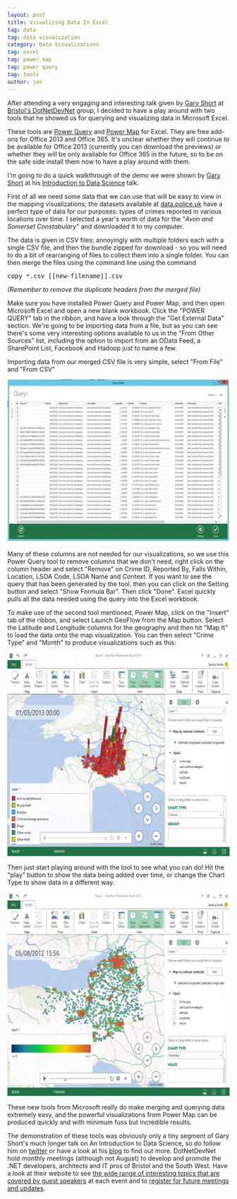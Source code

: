 ```yaml
---
layout: post
title: Visualizing Data In Excel
tag: data
tag: data visualization
category: Data Visualizations
tag: excel
tag: power map
tag: power query
tag: tools
author: jen
---
```

After attending a very engaging and interesting talk given by <a href="http://blogs.blackmarble.co.uk/blogs/gshort/">Gary Short</a> at <a href="http://www.dotnetdevnet.com/">Bristol's DotNetDevNet</a> group, I decided to have a play around with two tools that he showed us for querying and visualizing data in Microsoft Excel.



These tools are <a href="http://www.microsoft.com/en-us/download/details.aspx?id=39379">Power Query</a> and <a href="http://www.microsoft.com/en-us/download/details.aspx?id=38395">Power Map</a> for Excel. They are free add-ons for Office 2013 and Office 365. It's unclear whether they will continue to be available for Office 2013 (currently you can download the previews) or whether they will be only available for Office 365 in the future, so to be on the safe side install them now to have a play around with them.



I'm going to do a quick walkthrough of the demo we were shown by <a href="https://twitter.com/garyshort">Gary Short</a> at his <a href="http://www.dotnetdevnet.com/Meetings/tabid/54/EntryID/80/Default.aspx">Introduction to Data Science</a> talk.



First of all we need some data that we can use that will be easy to view in the mapping visualizations; the datasets available at <a href="http://data.police.uk/data/">data.police.uk</a> have a perfect type of data for our purposes: types of crimes reported in various locations over time. I selected a year's worth of data for the "<em>Avon and Somerset Constabulary</em>" and downloaded it to my computer.



The data is given in CSV files; annoyingly with multiple folders each with a single CSV file, and then the bundle zipped for download - so you will need to do a bit of rearranging of files to collect them into a single folder. You can then merge the files using the command line using the command

<pre>copy *.csv [[new-filename]].csv</pre>

<em>(Remember to remove the duplicate headers from the merged file)</em>



Make sure you have installed Power Query and Power Map, and then open Microsoft Excel and open a new blank workbook. Click the "POWER QUERY" tab in the ribbon, and have a look through the "Get External Data" section. We're going to be importing data from a file, but as you can see there's some very interesting options available to us in the "From Other Sources" list, including the option to import from an OData Feed, a SharePoint List, Facebook and Hadoop just to name a few.



Importing data from our merged CSV file is very simple, select "From File" and "From CSV"



<img class="aligncenter size-large wp-image-1354" alt="powerquery1" src="/assets/images/2013/07/powerquery1-660x371.jpg" width="660" height="371" />



Many of these columns are not needed for our visualizations, so we use this Power Query tool to remove columns that we don't need, right click on the column header and select "Remove" on Crime ID, Reported By, Falls Within, Location, LSOA Code, LSOA Name and Context. If you want to see the query that has been generated by the tool, then you can click on the Setting button and select "Show Formula Bar". Then click "Done". Excel quickly pulls all the data needed using the query into the Excel workbook.



To make use of the second tool mentioned, Power Map, click on the "Insert" tab of the ribbon, and select Launch GeoFlow from the Map button. Select the Latitude and Longitude columns for the geography and then hit "Map It" to load the data onto the map visualization. You can then select "Crime Type" and "Month" to produce visualizations such as this:



<img class="aligncenter size-large wp-image-1365" alt="map1" src="/assets/images/2013/07/map1-660x462.jpg" width="660" height="462" />



Then just start playing around with the tool to see what you can do! Hit the "play" button to show the data being added over time, or change the Chart Type to show data in a different way.



<img class="aligncenter size-large wp-image-1367" alt="map2" src="/assets/images/2013/07/map2-660x462.jpg" width="660" height="462" />



These new tools from Microsoft really do make merging and querying data extremely easy, and the powerful visualizations from Power Map can be produced quickly and with minimum fuss but incredible results.



The demonstration of these tools was obviously only a tiny segment of Gary Short's much longer talk on An Introduction to Data Science, so do follow him on <a href="https://twitter.com/garyshort">twitter</a> or have a look at his <a href="http://blogs.blackmarble.co.uk/blogs/gshort/">blog</a> to find out more. DotNetDevNet hold monthly meetings (although not August) to develop and promote the .NET developers, architects and IT pros of Bristol and the South West. Have a look at their website to see <a href="http://www.dotnetdevnet.com/Meetings/tabid/54/Default.aspx">the wide range of interesting topics that are covered by guest speakers</a> at each event and to <a href="http://www.dotnetdevnet.com/Meetings/tabid/54/ctl/Register/Default.aspx?returnurl=%2fMeetings%2ftabid%2f54%2fDefault.aspx">register for future meetings and updates</a>.